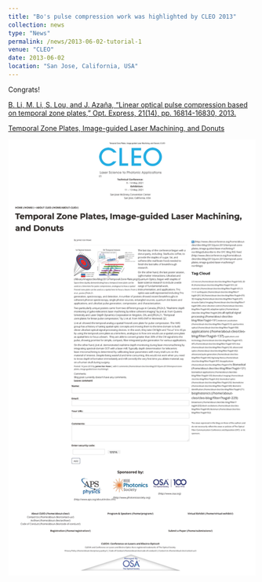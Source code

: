 ```yaml
---
title: "Bo's pulse compression work was highlighted by CLEO 2013"
collection: news
type: "News"
permalink: /news/2013-06-02-tutorial-1
venue: "CLEO"
date: 2013-06-02
location: "San Jose, California, USA"
---
```


Congrats!



[B. Li, M. Li, S. Lou, and J. Azaña, “Linear optical pulse compression based on temporal zone plates,” Opt. Express, 21(14), pp. 16814-16830, 2013.](https://www.osapublishing.org/abstract.cfm?uri=CLEO_AT-2018-JTh5C.5)


[Temporal Zone Plates, Image-guided Laser Machining, and Donuts](https://www.cleoconference.org/home/about-cleo/cleo-blog/2013/june-2013/temporal-zone-plates,-image-guided-laser-machining/)

<img src='/images/News-2013-06-02.jpg'>
